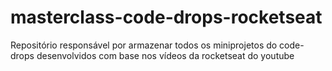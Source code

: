 # masterclass-code-drops-rocketseat
 Repositório responsável por armazenar todos os miniprojetos do code-drops desenvolvidos com base nos vídeos da rocketseat do youtube
